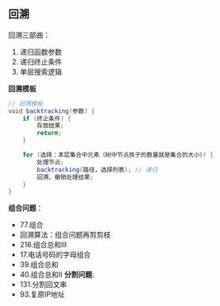 ## 回溯

回溯三部曲：
1. 递归函数参数
2. 递归终止条件
3. 单层搜索逻辑

**回溯模板**
```Java
// 回溯模板
void backtracking(参数) {
    if (终止条件) {
        存放结果;
        return;
    }

    for (选择：本层集合中元素（树中节点孩子的数量就是集合的大小）) {
        处理节点;
        backtracking(路径，选择列表); // 递归
        回溯，撤销处理结果;
    }
}

```


**组合问题**：
- 77.组合
- 回溯算法：组合问题再剪剪枝
- 216.组合总和III
- 17.电话号码的字母组合
- 39.组合总和
- 40.组合总和II
**分割问题**:
- 131.分割回文串
- 93.复原IP地址





